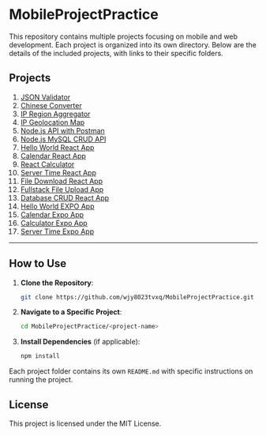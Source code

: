 
# MobileProjectPractice

This repository contains multiple projects focusing on mobile and web development. Each project is organized into its own directory. Below are the details of the included projects, with links to their specific folders.

## Projects

1. [JSON Validator](https://github.com/wjy8023tvxq/MobileProjectPractice/tree/main/nodejs/json-validator)
2. [Chinese Converter](https://github.com/wjy8023tvxq/MobileProjectPractice/tree/main/nodejs/chinese-converter)
3. [IP Region Aggregator](https://github.com/wjy8023tvxq/MobileProjectPractice/tree/main/nodejs/ip-region-aggregator)
4. [IP Geolocation Map](https://github.com/wjy8023tvxq/MobileProjectPractice/tree/main/nodejs/ip-region-aggregator)
5. [Node.js API with Postman](https://github.com/wjy8023tvxq/MobileProjectPractice/tree/main/node-api-postman)
6. [Node.js MySQL CRUD API](https://github.com/wjy8023tvxq/MobileProjectPractice/tree/main/MySQL/node-mysql)
7. [Hello World React App](https://github.com/wjy8023tvxq/MobileProjectPractice/tree/main/reactjs/hello-world-app)
8. [Calendar React App](https://github.com/wjy8023tvxq/MobileProjectPractice/tree/main/reactjs/calendar-app)
9. [React Calculator](https://github.com/wjy8023tvxq/MobileProjectPractice/tree/main/reactjs/calculator-app)
10. [Server Time React App](https://github.com/wjy8023tvxq/MobileProjectPractice/tree/main/reactjs/server-time-app)
11. [File Download React App](https://github.com/wjy8023tvxq/MobileProjectPractice/tree/main/reactjs/file-download-app)
12. [Fullstack File Upload App](https://github.com/wjy8023tvxq/MobileProjectPractice/tree/main/reactjs/fullstack-file-upload-app)
13. [Database CRUD React App](https://github.com/wjy8023tvxq/MobileProjectPractice/tree/main/reactjs/db-crud-app)
14. [Hello World EXPO App](https://github.com/wjy8023tvxq/MobileProjectPractice/tree/main/expo/hello-world-app)
15. [Calendar Expo App](https://github.com/wjy8023tvxq/MobileProjectPractice/tree/main/expo/calendar-expo-app)
16. [Calculator Expo App](https://github.com/wjy8023tvxq/MobileProjectPractice/tree/main/expo/calculator-expo-app)
17. [Server Time Expo App](https://github.com/wjy8023tvxq/MobileProjectPractice/tree/main/expo/server-time-expo-app)

---

## How to Use

1. **Clone the Repository**:
   ```bash
   git clone https://github.com/wjy8023tvxq/MobileProjectPractice.git
   ```

2. **Navigate to a Specific Project**:
   ```bash
   cd MobileProjectPractice/<project-name>
   ```

3. **Install Dependencies** (if applicable):
   ```bash
   npm install
   ```

Each project folder contains its own `README.md` with specific instructions on running the project.

## License

This project is licensed under the MIT License.
